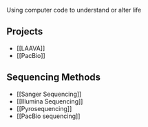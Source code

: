 Using computer code to understand or alter life

## Projects
- [[LAAVA]]
- [[PacBio]]

## Sequencing Methods
- [[Sanger Sequencing]]
- [[Illumina Sequencing]]
- [[Pyrosequencing]]
- [[PacBio sequencing]]
